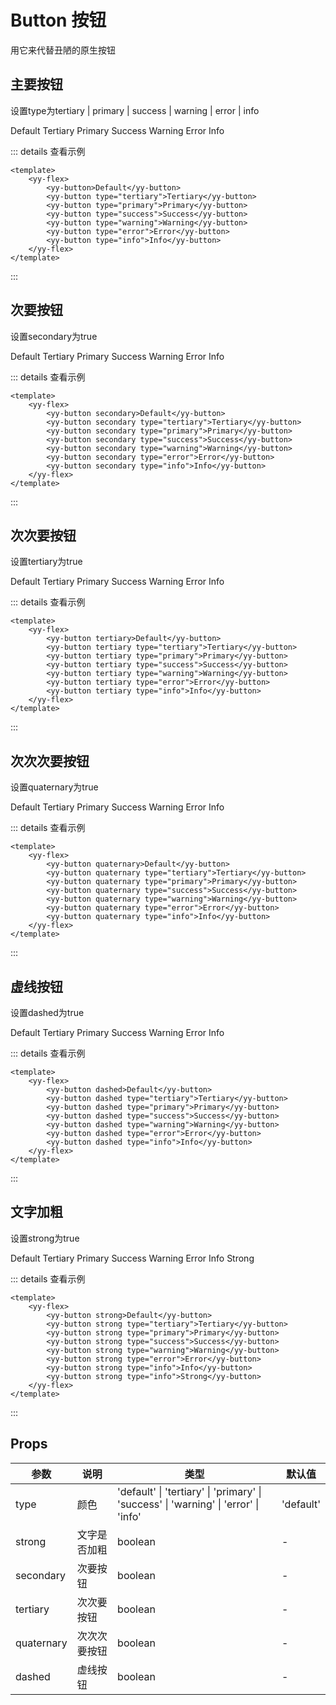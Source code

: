 # Button 按钮

<yy-p>用它来代替丑陋的原生按钮</yy-p>

## 主要按钮

<yy-p>设置<yy-text code>type</yy-text>为<yy-text code>tertiary | primary | success | warning | error | info</yy-text></yy-p>

<yy-flex>
  <yy-button>Default</yy-button>
  <yy-button type="tertiary">Tertiary</yy-button>
  <yy-button type="primary">Primary</yy-button>
  <yy-button type="success">Success</yy-button>
  <yy-button type="warning">Warning</yy-button>
  <yy-button type="error">Error</yy-button>
  <yy-button type="info">Info</yy-button>
</yy-flex>

::: details 查看示例

```vue
<template>
	<yy-flex>
		<yy-button>Default</yy-button>
		<yy-button type="tertiary">Tertiary</yy-button>
		<yy-button type="primary">Primary</yy-button>
		<yy-button type="success">Success</yy-button>
		<yy-button type="warning">Warning</yy-button>
		<yy-button type="error">Error</yy-button>
		<yy-button type="info">Info</yy-button>
	</yy-flex>
</template>
```

:::

## 次要按钮

<yy-p>设置<yy-text code>secondary</yy-text>为<yy-text code>true</yy-text></yy-p>

<yy-flex>
  <yy-button secondary>Default</yy-button>
  <yy-button secondary type="tertiary">Tertiary</yy-button>
  <yy-button secondary type="primary">Primary</yy-button>
  <yy-button secondary type="success">Success</yy-button>
  <yy-button secondary type="warning">Warning</yy-button>
  <yy-button secondary type="error">Error</yy-button>
  <yy-button secondary type="info">Info</yy-button>
</yy-flex>

::: details 查看示例

```vue
<template>
	<yy-flex>
		<yy-button secondary>Default</yy-button>
		<yy-button secondary type="tertiary">Tertiary</yy-button>
		<yy-button secondary type="primary">Primary</yy-button>
		<yy-button secondary type="success">Success</yy-button>
		<yy-button secondary type="warning">Warning</yy-button>
		<yy-button secondary type="error">Error</yy-button>
		<yy-button secondary type="info">Info</yy-button>
	</yy-flex>
</template>
```

:::

## 次次要按钮

<yy-p>设置<yy-text code>tertiary</yy-text>为<yy-text code>true</yy-text></yy-p>

<yy-flex>
  <yy-button tertiary>Default</yy-button>
  <yy-button tertiary type="tertiary">Tertiary</yy-button>
  <yy-button tertiary type="primary">Primary</yy-button>
  <yy-button tertiary type="success">Success</yy-button>
  <yy-button tertiary type="warning">Warning</yy-button>
  <yy-button tertiary type="error">Error</yy-button>
  <yy-button tertiary type="info">Info</yy-button>
</yy-flex>

::: details 查看示例

```vue
<template>
	<yy-flex>
		<yy-button tertiary>Default</yy-button>
		<yy-button tertiary type="tertiary">Tertiary</yy-button>
		<yy-button tertiary type="primary">Primary</yy-button>
		<yy-button tertiary type="success">Success</yy-button>
		<yy-button tertiary type="warning">Warning</yy-button>
		<yy-button tertiary type="error">Error</yy-button>
		<yy-button tertiary type="info">Info</yy-button>
	</yy-flex>
</template>
```

:::

## 次次次要按钮

<yy-p>设置<yy-text code>quaternary</yy-text>为<yy-text code>true</yy-text></yy-p>

<yy-flex>
  <yy-button quaternary>Default</yy-button>
  <yy-button quaternary type="tertiary">Tertiary</yy-button>
  <yy-button quaternary type="primary">Primary</yy-button>
  <yy-button quaternary type="success">Success</yy-button>
  <yy-button quaternary type="warning">Warning</yy-button>
  <yy-button quaternary type="error">Error</yy-button>
  <yy-button quaternary type="info">Info</yy-button>
</yy-flex>

::: details 查看示例

```vue
<template>
	<yy-flex>
		<yy-button quaternary>Default</yy-button>
		<yy-button quaternary type="tertiary">Tertiary</yy-button>
		<yy-button quaternary type="primary">Primary</yy-button>
		<yy-button quaternary type="success">Success</yy-button>
		<yy-button quaternary type="warning">Warning</yy-button>
		<yy-button quaternary type="error">Error</yy-button>
		<yy-button quaternary type="info">Info</yy-button>
	</yy-flex>
</template>
```

:::

## 虚线按钮

<yy-p>设置<yy-text code>dashed</yy-text>为<yy-text code>true</yy-text></yy-p>

<yy-flex>
  <yy-button dashed>Default</yy-button>
  <yy-button dashed type="tertiary">Tertiary</yy-button>
  <yy-button dashed type="primary">Primary</yy-button>
  <yy-button dashed type="success">Success</yy-button>
  <yy-button dashed type="warning">Warning</yy-button>
  <yy-button dashed type="error">Error</yy-button>
  <yy-button dashed type="info">Info</yy-button>
</yy-flex>

::: details 查看示例

```vue
<template>
	<yy-flex>
		<yy-button dashed>Default</yy-button>
		<yy-button dashed type="tertiary">Tertiary</yy-button>
		<yy-button dashed type="primary">Primary</yy-button>
		<yy-button dashed type="success">Success</yy-button>
		<yy-button dashed type="warning">Warning</yy-button>
		<yy-button dashed type="error">Error</yy-button>
		<yy-button dashed type="info">Info</yy-button>
	</yy-flex>
</template>
```

:::

## 文字加粗

<yy-p>设置<yy-text code>strong</yy-text>为<yy-text code>true</yy-text></yy-p>

<yy-flex>
  <yy-button strong>Default</yy-button>
  <yy-button strong type="tertiary">Tertiary</yy-button>
  <yy-button strong type="primary">Primary</yy-button>
  <yy-button strong type="success">Success</yy-button>
  <yy-button strong type="warning">Warning</yy-button>
  <yy-button strong type="error">Error</yy-button>
  <yy-button strong type="info">Info</yy-button>
  <yy-button strong type="info">Strong</yy-button>
</yy-flex>

::: details 查看示例

```vue
<template>
	<yy-flex>
		<yy-button strong>Default</yy-button>
		<yy-button strong type="tertiary">Tertiary</yy-button>
		<yy-button strong type="primary">Primary</yy-button>
		<yy-button strong type="success">Success</yy-button>
		<yy-button strong type="warning">Warning</yy-button>
		<yy-button strong type="error">Error</yy-button>
		<yy-button strong type="info">Info</yy-button>
		<yy-button strong type="info">Strong</yy-button>
	</yy-flex>
</template>
```

:::

## Props

| 参数 | 说明 | 类型 | 默认值 |
| --- | --- | --- | --- |
| type | 颜色 | 'default' \| 'tertiary' \| 'primary' \| 'success' \| 'warning' \| 'error' \| 'info' | 'default' |
| strong | 文字是否加粗 | boolean | - |
| secondary | 次要按钮 | boolean | - |
| tertiary | 次次要按钮 | boolean | - |
| quaternary | 次次次要按钮 | boolean | - |
| dashed | 虚线按钮 | boolean | - |

